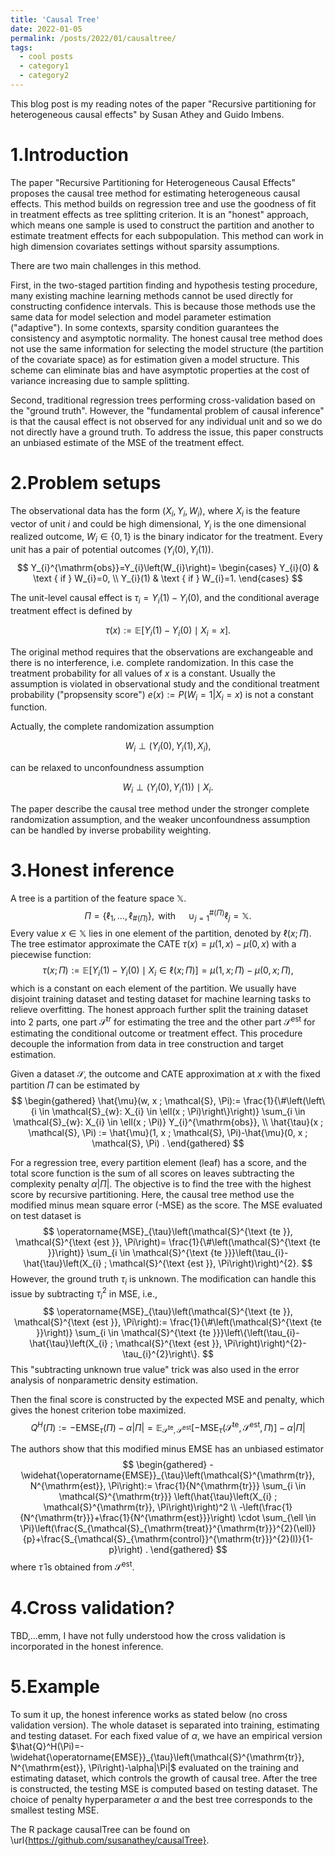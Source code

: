 ```yaml
---
title: 'Causal Tree'
date: 2022-01-05
permalink: /posts/2022/01/causaltree/
tags:
  - cool posts
  - category1
  - category2
---
```


This blog post is my reading notes of the paper "Recursive partitioning for heterogeneous causal effects" by Susan Athey and Guido Imbens.

1.Introduction
======
The paper "Recursive Partitioning for Heterogeneous Causal Effects" proposes the causal tree method for estimating heterogeneous causal effects. This method builds on regression tree and use the goodness of fit in treatment effects as tree splitting criterion. It is an "honest" approach, which means one sample is used to construct the partition and another to estimate treatment effects for each subpopulation. This method can work in high dimension covariates settings without sparsity assumptions.

There are two main challenges in this method. 

First, in the two-staged partition finding and hypothesis testing procedure, many existing machine learning methods cannot be used directly for constructing confidence intervals. This is because those methods use the same data for model selection and model parameter estimation ("adaptive"). In some contexts, sparsity condition guarantees the consistency and asymptotic normality. The honest causal tree method does not use the same information for selecting
the model structure (the partition of the covariate space) as for estimation given a model structure. This scheme can eliminate bias and have asymptotic properties at the cost of variance increasing due to sample splitting.

Second, traditional regression trees performing cross-validation based on the "ground truth". However, the "fundamental problem of causal inference" is that the causal effect is not observed for any individual unit and so we do not directly have a ground truth. To address the issue, this paper constructs an unbiased estimate of the MSE of the treatment effect.


2.Problem setups
======
The observational data has the form $(X_i,Y_i,W_i)$, where $X_i$ is the feature vector of unit $i$ and could be high dimensional, $Y_i$ is the one dimensional realized outcome, $W_i\in\{0,1\}$ is the binary indicator for the treatment. Every unit has a pair of potential outcomes $(Y_i(0),Y_i(1))$.
$$
Y_{i}^{\mathrm{obs}}=Y_{i}\left(W_{i}\right)= \begin{cases}
Y_{i}(0) & \text { if } W_{i}=0, \\
Y_{i}(1) & \text { if } W_{i}=1.
\end{cases}
$$

The unit-level causal effect is $\tau_i=Y_i(1)-Y_i(0)$, and the conditional average treatment effect is defined by

$$
\tau(x) := \mathbb{E}[Y_{i}(1)-Y_{i}(0) \mid X_{i}=x].
$$

The original method requires that the observations are exchangeable and there is no interference, i.e.  complete randomization. In this case the treatment probability for all values of $x$ is a constant. Usually the assumption is violated in observational study and the conditional treatment probability ("propsensity score") $e(x):=P(W_i=1|X_i=x)$ is not a constant function.

Actually, the complete randomization assumption

$$
W_{i} \perp\left(Y_{i}(0), Y_{i}(1), X_{i}\right),
$$

can be relaxed to unconfoundness assumption

$$
W_{i} \perp\left(Y_{i}(0), Y_{i}(1)\right) \mid X_{i}.
$$

The paper describe the causal tree method under the stronger complete randomization assumption, and the weaker unconfoundness assumption can be handled by inverse probability weighting. 


3.Honest inference
======
A tree is a partition of the feature space $\mathbb{X}$.
$$
\Pi=\left\{\ell_{1}, \ldots, \ell_{\#(\Pi)}\right\}, \text { with } \quad \cup_{j=1}^{\#(\Pi)} \ell_{j}=\mathbb{X} .
$$
Every value $x\in\mathbb{X}$ lies in one element of the partition, denoted by $\ell(x;\Pi)$. The tree estimator approximate the CATE $\tau(x)=\mu(1,x)-\mu(0,x)$ with a piecewise function:
$$
\tau(x ; \Pi) := \mathbb{E}\left[Y_{i}(1)-Y_{i}(0) \mid X_{i} \in \ell(x ; \Pi)\right]=\mu(1, x ; \Pi)-\mu(0, x ; \Pi),
$$
which is a constant on each element of the partition. 
We usually have disjoint training dataset and testing dataset for machine learning tasks to relieve overfitting. The honest approach further split the training dataset into 2 parts, one part $\mathcal{S}^{\text {tr}}$ for estimating the tree and the other part $\mathcal{S}^{\text {est}}$ for estimating the conditional outcome or treatment effect. This procedure decouple the information from data in tree construction and target estimation.

Given a dataset $\mathcal{S}$, the outcome and CATE approximation at $x$ with the fixed partition $\Pi$ can be estimated by
$$
\begin{gathered}
\hat{\mu}(w, x ; \mathcal{S}, \Pi):= \frac{1}{\#\left(\left\{i \in \mathcal{S}_{w}: X_{i} \in \ell(x ; \Pi)\right\}\right)} \sum_{i \in \mathcal{S}_{w}: X_{i} \in \ell(x ; \Pi)} Y_{i}^{\mathrm{obs}}, \\
\hat{\tau}(x ; \mathcal{S}, \Pi) := \hat{\mu}(1, x ; \mathcal{S}, \Pi)-\hat{\mu}(0, x ; \mathcal{S}, \Pi) .
\end{gathered}
$$

For a regression tree, every partition element (leaf) has a score, and the total score function is the sum of all scores on leaves subtracting the complexity penalty $\alpha|\Pi|$.  The objective is to find the tree with the highest score by recursive partitioning. Here, the causal tree method use the modified minus mean square error (-MSE) as the score. The MSE evaluated on test dataset is
$$
\operatorname{MSE}_{\tau}\left(\mathcal{S}^{\text {te }}, \mathcal{S}^{\text {est }}, \Pi\right)= \frac{1}{\#\left(\mathcal{S}^{\text {te }}\right)} \sum_{i \in \mathcal{S}^{\text {te }}}\left(\tau_{i}-\hat{\tau}\left(X_{i} ; \mathcal{S}^{\text {est }}, \Pi\right)\right)^{2}.
$$
However, the ground truth $\tau_i$ is unknown. The modification can handle this issue by subtracting $\tau_i^2$ in MSE, i.e.,
$$
\operatorname{MSE}_{\tau}\left(\mathcal{S}^{\text {te }}, \mathcal{S}^{\text {est }}, \Pi\right):= \frac{1}{\#\left(\mathcal{S}^{\text {te }}\right)} \sum_{i \in \mathcal{S}^{\text {te }}}\left\{\left(\tau_{i}-\hat{\tau}\left(X_{i} ; \mathcal{S}^{\text {est }}, \Pi\right)\right)^{2}-\tau_{i}^{2}\right\}.
$$
This "subtracting unknown true value" trick was also used in the error analysis of nonparametric density estimation.

Then the final score is constructed by the expected MSE and penalty, which gives the honest criterion tobe maximized.
$$
Q^H(\Pi):=-\operatorname{EMSE}_{\tau}(\Pi) - \alpha|\Pi|= \mathbb{E}_{\mathcal{S}^{\mathrm{te}}, \mathcal{S}^{\mathrm{est}}}\left[-\operatorname{MSE}_{\tau}\left(\mathcal{S}^{\mathrm{te}}, \mathcal{S}^{\mathrm{est}}, \Pi\right)\right]- \alpha|\Pi|
$$


The authors show that this modified minus EMSE has an unbiased estimator
$$
\begin{gathered}
-\widehat{\operatorname{EMSE}}_{\tau}\left(\mathcal{S}^{\mathrm{tr}}, N^{\mathrm{est}}, \Pi\right):= \frac{1}{N^{\mathrm{tr}}} \sum_{i \in \mathcal{S}^{\mathrm{tr}}} \left(\hat{\tau}\left(X_{i} ; \mathcal{S}^{\mathrm{tr}}, \Pi\right)\right)^2 \\
-\left(\frac{1}{N^{\mathrm{tr}}}+\frac{1}{N^{\mathrm{est}}}\right) \cdot \sum_{\ell \in \Pi}\left(\frac{S_{\mathcal{S}_{\mathrm{treat}}^{\mathrm{tr}}}^{2}(\ell)}{p}+\frac{S_{\mathcal{S}_{\mathrm{control}}^{\mathrm{tr}}}^{2}(l)}{1-p}\right) .
\end{gathered}
$$
where $\hat{\tau}$ is obtained from $\mathcal{S}^{\mathrm{est}}$.


4.Cross validation?
======
TBD,...emm, I have not fully understood how the cross validation is incorporated in the honest inference.


5.Example
======
To sum it up, the honest inference works as stated below (no cross validation version). The whole dataset is separated into training, estimating and testing dataset. For each fixed value of $\alpha$, we have an empirical version $\hat{Q}^H(\Pi)=-\widehat{\operatorname{EMSE}}_{\tau}\left(\mathcal{S}^{\mathrm{tr}}, N^{\mathrm{est}}, \Pi\right)-\alpha|\Pi|$ evaluated on the training and estimating dataset, which controls the growth of causal tree. After the tree is constructed, the testing MSE is computed based on testing dataset. The choice of penalty hyperparameter $\alpha$ and the best tree corresponds to the smallest testing MSE.

The R package causalTree can be found on \url{https://github.com/susanathey/causalTree}.


<!-- Aren't headings cool?
<!------>
